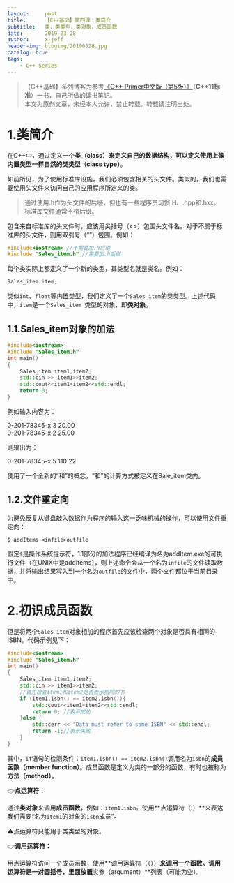 ```yaml
---
layout:     post
title:      【C++基础】第四课：类简介
subtitle:   类，类类型，类对象，成员函数
date:       2019-03-28
author:     x-jeff
header-img: blogimg/20190328.jpg
catalog: true
tags:
    - C++ Series
---
```

>【C++基础】系列博客为参考[《C++ Primer中文版（第5版）》](https://www.phei.com.cn/module/goods/wssd_content.jsp?bookid=37655)（**C++11标准**）一书，自己所做的读书笔记。  
>本文为原创文章，未经本人允许，禁止转载。转载请注明出处。

# 1.类简介

在C++中，通过定义一个**类（class）**来定义自己的数据结构，可以定义使用上像内置类型一样自然的**类类型（class type）**。

如前所见，为了使用标准库设施，我们必须包含相关的头文件。类似的，我们也需要使用头文件来访问自己的应用程序所定义的类。

>通过使用.h作为头文件的后缀，但也有一些程序员习惯.H、.hpp和.hxx。  
>标准库文件通常不带后缀。

包含来自标准库的头文件时，应该用尖括号（<>）包围头文件名。对于不属于标准库的头文件，则用双引号（“”）包围。例如：

```c++
#include<iostream> //不需要加.h后缀
#include "Sales_item.h" //需要加.h后缀
```

每个类实际上都定义了一个新的类型，其类型名就是类名。例如：

```c++
Sales_item item;
```

类似`int`、`float`等内置类型，我们定义了一个`Sales_item`的类类型。上述代码中，`item`是一个`Sales_item `类型的对象，即**类对象**。

## 1.1.Sales_item对象的加法

```c++
#include<iostream>
#include "Sales_item.h"
int main()
{
    Sales_item item1,item2;
    std::cin >> item1>>item2;
    std::cout<<item1+item2<<std::endl;
    return 0;
}
```

例如输入内容为：

0-201-78345-x 3 20.00    
0-201-78345-x 2 25.00    

则输出为：

0-201-78345-x 5 110 22

使用了一个全新的“和”的概念，“和”的计算方式被定义在Sale_item类内。

## 1.2.文件重定向

为避免反复从键盘敲入数据作为程序的输入这一乏味机械的操作，可以使用文件重定向：

`$ addItems <infile>outfile`

假定`$`是操作系统提示符，1.1部分的加法程序已经编译为名为addItem.exe的可执行文件（在UNIX中是addItems），则上述命令会从一个名为`infile`的文件读取数据，并将输出结果写入到一个名为`outfile`的文件中，两个文件都位于当前目录中。

# 2.初识成员函数

但是将两个`Sales_item`对象相加的程序首先应该检查两个对象是否具有相同的ISBN。代码示例见下：

```c++
#include<iostream>
#include "Sales_item.h"
int main()
{
    Sales_item item1,item2;
    std::cin >> item1>>item2;
    //首先检查item1和item2是否表示相同的书
    if (item1.isbn() == item2.isbn()){
        std::cout<<item1+item2<<std::endl;
        return 0; //表示成功
    }else {
        std::cerr << "Data must refer to same ISBN" << std::endl;
        return -1;//表示失败
    }
}
```

其中，`if`语句的检测条件：`item1.isbn() == item2.isbn()`调用名为`isbn`的**成员函数（member function）**。成员函数是定义为类的一部分的函数，有时也被称为**方法（method）**。

👉**点运算符：**

通过**类对象**来调用**成员函数**，例如：`item1.isbn`。使用**点运算符（.）**来表达我们需要“名为`item1`的对象的`isbn`成员”。

⚠️点运算符只能用于类类型的对象。

👉**调用运算符：**

用点运算符访问一个成员函数，使用**调用运算符（（））**来调用一个函数。调用运算符是一对圆括号，里面放置**实参（argument）**列表（可能为空）。